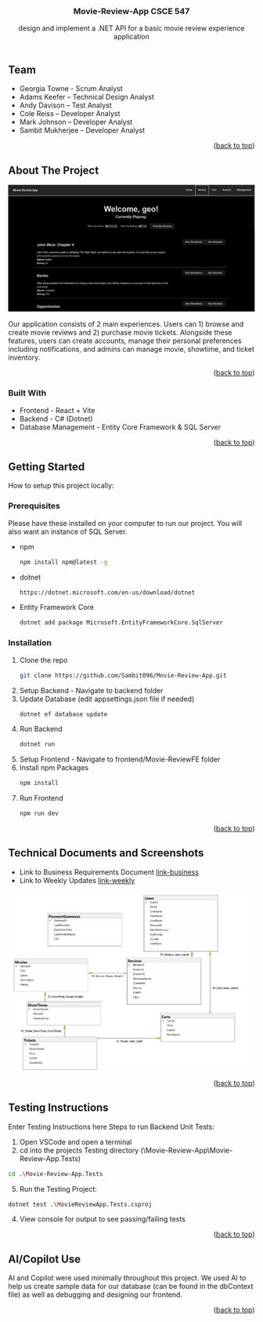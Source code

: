 <a id="readme-top"></a>
<br />
<div align="center">
<h3 align="center">Movie-Review-App CSCE 547</h3>

  <p align="center">
    design and implement a .NET API for a basic movie review experience application
    <br />
    <br />
  </p>
</div>

## Team

* Georgia Towne - Scrum Analyst
*	Adams Keefer – Technical Design Analyst
*	Andy Davison – Test Analyst
*	Cole Reiss – Developer Analyst
*	Mark Johnson – Developer Analyst
*	Sambit Mukherjee – Developer Analyst

<p align="right">(<a href="#readme-top">back to top</a>)</p>

## About The Project

![Product Name Screen Shot][product-screenshot]

Our application consists of 2 main experiences. Users can 1) browse and create movie reviews and 2) purchase movie tickets. Alongside these features, users can create accounts, manage their personal preferences including notifications, and admins can manage movie, showtime, and ticket inventory.

<p align="right">(<a href="#readme-top">back to top</a>)</p>

### Built With

* Frontend - React + Vite
* Backend - C# (Dotnet)
* Database Management - Entity Core Framework & SQL Server

<p align="right">(<a href="#readme-top">back to top</a>)</p>



<!-- GETTING STARTED -->
## Getting Started

How to setup this project locally:

### Prerequisites

Please have these installed on your computer to run our project. You will also want an instance of SQL Server.
* npm
  ```sh
  npm install npm@latest -g
  ```
* dotnet
  ```sh
  https://dotnet.microsoft.com/en-us/download/dotnet
  ```
* Entity Framework Core
  ```sh
  dotnet add package Microsoft.EntityFrameworkCore.SqlServer
  ```

### Installation

1. Clone the repo
   ```sh
   git clone https://github.com/Sambit096/Movie-Review-App.git
   ```
2. Setup Backend - Navigate to backend folder
3. Update Database (edit appsettings.json file if needed)
   ```sh
   dotnet ef database update
   ```
4. Run Backend
   ```sh
   dotnet run
   ```
5. Setup Frontend - Navigate to frontend/Movie-ReviewFE folder
6. Install npm Packages
   ```sh
   npm install
   ```
7. Run Frontend
   ```sh
   npm run dev
   ```

<p align="right">(<a href="#readme-top">back to top</a>)</p>


## Technical Documents and Screenshots

* Link to Business Requirements Document [link-business]
* Link to Weekly Updates [link-weekly]

![Entity Screen Shot][entity-screenshot]

<p align="right">(<a href="#readme-top">back to top</a>)</p>


## Testing Instructions

Enter Testing Instructions here
Steps to run Backend Unit Tests:
1. Open VSCode and open a terminal
2. cd into the projects Testing directory (\Movie-Review-App\Movie-Review-App.Tests)
```sh
cd .\Movie-Review-App.Tests
```
5. Run the Testing Project:
```sh
dotnet test .\MovieReviewApp.Tests.csproj
```
4. View console for output to see passing/failing tests

<p align="right">(<a href="#readme-top">back to top</a>)</p>


## AI/Copilot Use

AI and Copilot were used minimally throughout this project. We used AI to help us create sample data for our database (can be found in the dbContext file) as well as debugging and designing our frontend.

<p align="right">(<a href="#readme-top">back to top</a>)</p>






[product-screenshot]: ReadmeInfo/project.png
[entity-screenshot]: ReadmeInfo/entities.png
[link-business]: https://docs.google.com/document/d/1SQUSj7MYeESE2oluxp6o_LA63nJzexJ2unEtSn-zBtM/edit?usp=sharing
[link-weekly]: https://emailsc-my.sharepoint.com/:w:/g/personal/gtowne_email_sc_edu/EQ2EE0_qcTRLsuc1F3g_rY8BtWFXlseZhtPhAvDRopV9UA?e=ho6wNJ
